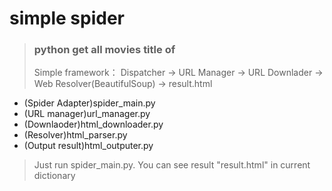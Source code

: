 # simple spider
> ### python get all movies title of 
> Simple framework：
> Dispatcher -> URL Manager -> URL Downlader -> Web Resolver(BeautifulSoup) -> result.html

- (Spider Adapter)spider_main.py
- (URL manager)url_manager.py
- (Downlaoder)html_downloader.py
- (Resolver)html_parser.py
- (Output result)html_outputer.py

> Just run spider_main.py. You can see result "result.html" in current dictionary 
